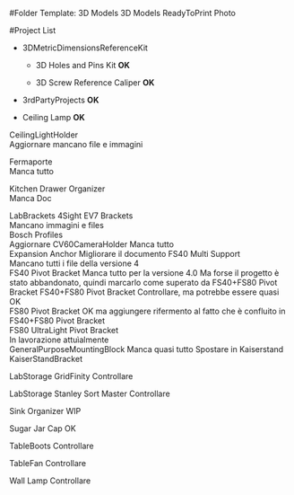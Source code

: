 #Folder Template:
	3D Models
	3D Models ReadyToPrint
	Photo
	
#Project List
- 3DMetricDimensionsReferenceKit
	 - 3D Holes and Pins Kit				**OK**
		
	 - 3D Screw Reference Caliper			**OK**
		

- 3rdPartyProjects						**OK**
	
- Ceiling Lamp							**OK**
	
CeilingLightHolder										
	Aggiornare mancano file e immagini

Fermaporte												
	Manca tutto

Kitchen Drawer Organizer								
	Manca Doc

LabBrackets
	4Sight EV7 Brackets									
		Mancano immagini e files	
	Bosch Profiles										
		Aggiornare
	CV60CameraHolder
		Manca tutto 		
	Expansion Anchor
		Migliorare il documento	
	FS40 Multi Support	
		Mancano tutti i file della versione 4		
	FS40 Pivot Bracket
		Manca tutto per la versione 4.0
		Ma forse il progetto è stato abbandonato, quindi marcarlo come 
		superato da FS40+FS80 Pivot Bracket	
	FS40+FS80 Pivot Bracket
		Controllare, ma potrebbe essere quasi OK		
	FS80 Pivot Bracket
		OK ma aggiungere rifermento al fatto che è confluito 
		in FS40+FS80 Pivot Bracket	
	FS80 UltraLight Pivot Bracket	
		In lavorazione attuìalmente		
	GeneralPurposeMountingBlock
		Manca quasi tutto
		Spostare in Kaiserstand		
	KaiserStandBracket
	
LabStorage GridFinity
	Controllare
	
LabStorage Stanley Sort Master
	Controllare
	
Sink Organizer
	WIP
	
Sugar Jar Cap
	OK

TableBoots
	Controllare
	
TableFan
	Controllare
	
Wall Lamp
	Controllare
	

	